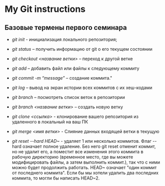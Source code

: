 # My Git instructions

## Базовые термены первого семинара

* *git init* - инициализация локального репозитория;

* *git status* – получить информацию от git о его текущем состоянии

* *git checkout <название ветки>* – переход к другой ветке

* *git add* – добавить файл или файлы к следующему коммиту

* *git commit -m “message”* – создание коммита."

* *git log* – вывод на экран истории всех коммитов с их хеш-кодами

* *git branch* – посмотреть список веток в репозитории

* *git branch <название ветки>* – создать новую ветку

* *git clone <ссылка>* - клонирование вашего репозитория из удаленного в локальный на ваш ПК

* *git merge <имя ветки>* - Слияние данных входящей ветки в текущую

* *git reset --hard HEAD~* - удаляет 1 или несколько коммитов. Флаг --hard означает полное удаление. Без него git reset отменит коммит, но не удалит его, а поместит все изменения этого коммита в рабочую директорию (временное место, где вы можете модифицировать файлы, а затем выполнить коммит.), так что с ними можно будет продолжить работать. HEAD~ означает "один коммит от последнего коммита". Если бы мы хотели удалить два последних коммита, то могли бы написать HEAD~2.
